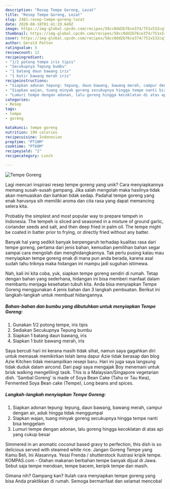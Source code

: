 ```yaml
---
description: "Resep Tempe Goreng, Lezat"
title: "Resep Tempe Goreng, Lezat"
slug: 2481-resep-tempe-goreng-lezat
date: 2020-08-18T01:41:19.649Z
image: https://img-global.cpcdn.com/recipes/58cc0dd2b76ce374/751x532cq70/tempe-goreng-foto-resep-utama.jpg
thumbnail: https://img-global.cpcdn.com/recipes/58cc0dd2b76ce374/751x532cq70/tempe-goreng-foto-resep-utama.jpg
cover: https://img-global.cpcdn.com/recipes/58cc0dd2b76ce374/751x532cq70/tempe-goreng-foto-resep-utama.jpg
author: Gerald Patton
ratingvalue: 5
reviewcount: 12
recipeingredient:
- "1/2 potong tempe iris tipis"
- "Secukupnya Tepung bumbu"
- "1 batang daun bawang iris"
- "1 butir bawang merah iris"
recipeinstructions:
- "Siapkan adonan tepung: tepung, daun bawang, bawang merah, campur dengan air, aduk hingga tidak menggumpal"
- "Siapkan wajan, tuang minyak goreng secukupnya hingga tempe nanti bisa tenggelam"
- "Lumuri tempe dengan adonan, lalu goreng hingga kecoklatan di atas api yang cukup besar"
categories:
- Resep
tags:
- tempe
- goreng

katakunci: tempe goreng 
nutrition: 199 calories
recipecuisine: Indonesian
preptime: "PT10M"
cooktime: "PT60M"
recipeyield: "2"
recipecategory: Lunch

---
```



![Tempe Goreng](https://img-global.cpcdn.com/recipes/58cc0dd2b76ce374/751x532cq70/tempe-goreng-foto-resep-utama.jpg)

Lagi mencari inspirasi resep tempe goreng yang unik? Cara menyiapkannya memang susah-susah gampang. Jika salah mengolah maka hasilnya tidak akan memuaskan dan bahkan tidak sedap. Padahal tempe goreng yang enak harusnya sih memiliki aroma dan cita rasa yang dapat memancing selera kita.

Probably the simplest and most popular way to prepare tempeh in Indonesia. The tempeh is sliced and seasoned in a mixture of ground garlic, coriander seeds and salt, and then deep fried in palm oil. The tempe might be coated in batter prior to frying, or directly fried without any batter.

Banyak hal yang sedikit banyak berpengaruh terhadap kualitas rasa dari tempe goreng, pertama dari jenis bahan, kemudian pemilihan bahan segar sampai cara mengolah dan menghidangkannya. Tak perlu pusing kalau mau menyiapkan tempe goreng enak di mana pun anda berada, karena asal sudah tahu triknya maka hidangan ini mampu jadi suguhan istimewa.


Nah, kali ini kita coba, yuk, siapkan tempe goreng sendiri di rumah. Tetap dengan bahan yang sederhana, hidangan ini bisa memberi manfaat dalam membantu menjaga kesehatan tubuh kita. Anda bisa menyiapkan Tempe Goreng menggunakan 4 jenis bahan dan 3 langkah pembuatan. Berikut ini langkah-langkah untuk membuat hidangannya.

<!--inarticleads1-->

##### Bahan-bahan dan bumbu yang dibutuhkan untuk menyiapkan Tempe Goreng:

1. Gunakan 1/2 potong tempe, iris tipis
1. Sediakan Secukupnya Tepung bumbu
1. Siapkan 1 batang daun bawang, iris
1. Siapkan 1 butir bawang merah, iris


Saya bercuti hari ini kerana masih tidak sihat, namun saya gagahkan diri untuk memasak memikirkan telah lama dapur Azie tidak berasap dan blog Azie Kitchen tidak menampilkan resepi baru. Hari ini juga saya langsung tidak duduk dalam aircond. Dari pagi saya mengajak Boy menemani untuk brisk walking mengelilingi tasik. This is a Malaysian/Singapore vegetarian dish. &#39;Sambal Goreng&#39; is made of Soya Bean Cake (Tahu or Tau Kwa), Fermented Soya Bean cake (Tempe), Long beans and spices. 

<!--inarticleads2-->

##### Langkah-langkah menyiapkan Tempe Goreng:

1. Siapkan adonan tepung: tepung, daun bawang, bawang merah, campur dengan air, aduk hingga tidak menggumpal
1. Siapkan wajan, tuang minyak goreng secukupnya hingga tempe nanti bisa tenggelam
1. Lumuri tempe dengan adonan, lalu goreng hingga kecoklatan di atas api yang cukup besar


Simmered in an aromatic coconut based gravy to perfection, this dish is so delicious served with steamed white rice. Jangan Goreng Tempe yang Kamu Beli, Ini Alasannya. Yessi Frenda / shutterstock Ilustrasi kripik tempe. KOMPAS.com - Olahan makanan berbahan tempe banyak dijual di Jawa. Sebut saja tempe mendoan, tempe bacem, keripik tempe dan masih. 

Gimana nih? Gampang kan? Itulah cara menyiapkan tempe goreng yang bisa Anda praktikkan di rumah. Semoga bermanfaat dan selamat mencoba!
